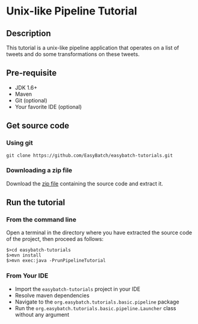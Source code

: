 # Unix-like Pipeline Tutorial

## Description

This tutorial is a unix-like pipeline application that operates on a list of tweets and do some transformations on these tweets.

## Pre-requisite

* JDK 1.6+
* Maven
* Git (optional)
* Your favorite IDE (optional)

## Get source code

### Using git

`git clone https://github.com/EasyBatch/easybatch-tutorials.git`

### Downloading a zip file

Download the [zip file](https://github.com/EasyBatch/easybatch-tutorials/archive/master.zip) containing the source code and extract it.

## Run the tutorial

### From the command line

Open a terminal in the directory where you have extracted the source code of the project, then proceed as follows:

```
$>cd easybatch-tutorials
$>mvn install
$>mvn exec:java -PrunPipelineTutorial
```

### From Your IDE

* Import the `easybatch-tutorials` project in your IDE
* Resolve maven dependencies
* Navigate to the `org.easybatch.tutorials.basic.pipeline` package
* Run the `org.easybatch.tutorials.basic.pipeline.Launcher` class without any argument
